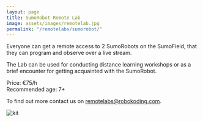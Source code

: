 ```yaml
---
layout: page
title: SumoRobot Remote Lab
image: assets/images/remotelab.jpg
permalink: "/remotelabs/sumorobot/"
---
```


Everyone can get a remote access to 2 SumoRobots on the SumoField, that they can program and observe over a live stream.

The Lab can be used for conducting distance learning workshops or as a brief encounter for getting acquainted with the SumoRobot.

Price: €75/h  
Recommended age: 7+

To find out more contact us on [remotelabs@robokoding.com](#).

![kit](../../../assets/images/remotelabs.jpg)
